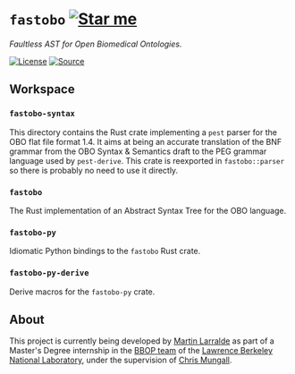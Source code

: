# `fastobo` [![Star me](https://img.shields.io/github/stars/althonos/fastobo.svg?style=social&label=Star&maxAge=3600)](https://github.com/althonos/fastobo/stargazers)

*Faultless AST for Open Biomedical Ontologies.*

[![License](https://img.shields.io/badge/license-MIT-blue.svg?style=flat-square&maxAge=2678400)](https://choosealicense.com/licenses/mit/)
[![Source](https://img.shields.io/badge/source-GitHub-303030.svg?maxAge=2678400&style=flat-square)](https://github.com/althonos/fastobo)

## Workspace

### `fastobo-syntax`

This directory contains the Rust crate implementing a `pest` parser for the OBO flat file format 1.4.
It aims at being an accurate translation of the BNF grammar from the OBO Syntax & Semantics draft to
the PEG grammar language used by `pest-derive`. This crate is reexported in `fastobo::parser` so there
is probably no need to use it directly.

### `fastobo`

The Rust implementation of an Abstract Syntax Tree for the OBO language.

### `fastobo-py`

Idiomatic Python bindings to the `fastobo` Rust crate.

### `fastobo-py-derive`

Derive macros for the `fastobo-py` crate.

## About

This project is currently being developed by [Martin Larralde](https://github.com/althonos)
as part of a Master's Degree internship in the [BBOP team](http://berkeleybop.org/) of the
[Lawrence Berkeley National Laboratory](https://www.lbl.gov/), under the supervision of
[Chris Mungall](http://biosciences.lbl.gov/profiles/chris-mungall/).
